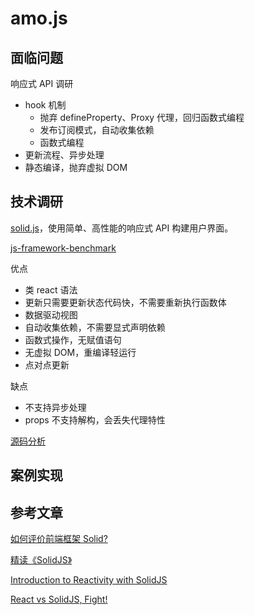 

# amo.js

## 面临问题

响应式 API 调研

* hook 机制
  * 抛弃 defineProperty、Proxy 代理，回归函数式编程
  * 发布订阅模式，自动收集依赖
  * 函数式编程
* 更新流程、异步处理
* 静态编译，抛弃虚拟 DOM

## 技术调研

[solid.js](https://www.solidjs.com/)，使用简单、高性能的响应式 API 构建用户界面。

[js-framework-benchmark](https://krausest.github.io/js-framework-benchmark/current.html)

优点

* 类 react 语法
* 更新只需要更新状态代码快，不需要重新执行函数体
* 数据驱动视图
* 自动收集依赖，不需要显式声明依赖
* 函数式操作，无赋值语句
* 无虚拟 DOM，重编译轻运行
* 点对点更新

缺点

* 不支持异步处理
* props 不支持解构，会丢失代理特性

[源码分析](https://notes.yueluo.club/solid/index.html)

## 案例实现



## 参考文章

[如何评价前端框架 Solid?](https://www.zhihu.com/question/460278146)

[精读《SolidJS》](https://github.com/ascoders/weekly/blob/master/%E5%89%8D%E6%B2%BF%E6%8A%80%E6%9C%AF/255.%E7%B2%BE%E8%AF%BB%E3%80%8ASolidJS%E3%80%8B.md)

[Introduction to Reactivity with SolidJS](https://www.youtube.com/watch?v=J70HXl1KhWE)

[React vs SolidJS, Fight!](https://www.youtube.com/watch?v=OqcHoLWyyIw)

